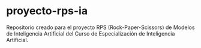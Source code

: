# proyecto-rps-ia
Repositorio creado para el proyecto RPS (Rock-Paper-Scissors) de Modelos de Inteligencia Artificial del Curso de Especialización de Inteligencia Artificial.
